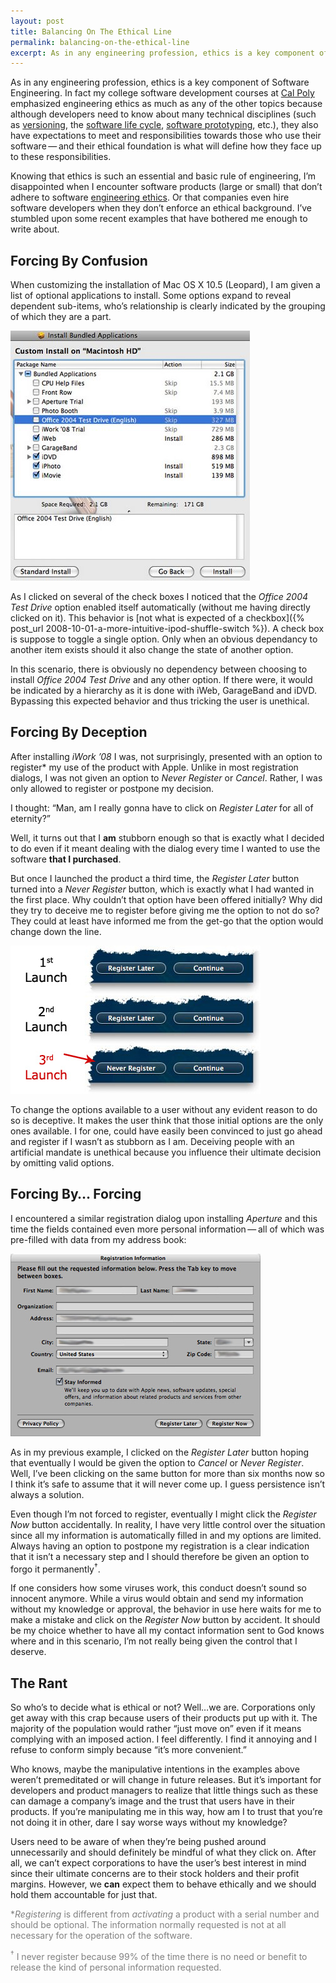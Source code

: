 ```yaml
---
layout: post
title: Balancing On The Ethical Line
permalink: balancing-on-the-ethical-line
excerpt: As in any engineering profession, ethics is a key component of Software Engineering. Knowing that ethics is such an essential and basic rule of engineering, I’m disappointed when I encounter software products (large or small) that don’t adhere to software engineering ethics. Or that companies even hire software developers when they don’t enforce an ethical background. I’ve stumbled upon some recent examples that have bothered me enough to write about.
---
```

As in any engineering profession, ethics is a key component of Software Engineering. In fact my college software development courses at [Cal Poly](http://www.linkedin.com/in/pauloavila#profile-courses) emphasized engineering ethics as much as any of the other topics because although developers need to know about many technical disciplines (such as [versioning](http://en.wikipedia.org/wiki/Software_versioning), the [software life cycle](http://en.wikipedia.org/wiki/Software_development_process), [software prototyping](http://en.wikipedia.org/wiki/Software_prototyping), etc.), they also have expectations to meet and responsibilities towards those who use their software — and their ethical foundation is what will define how they face up to these responsibilities.

Knowing that ethics is such an essential and basic rule of engineering, I’m disappointed when I encounter software products (large or small) that don’t adhere to software [engineering ethics](http://en.wikipedia.org/wiki/Engineering_ethics). Or that companies even hire software developers when they don’t enforce an ethical background. I’ve stumbled upon some recent examples that have bothered me enough to write about.

## Forcing By Confusion
When customizing the installation of Mac OS X 10.5 (Leopard), I am given a list of optional applications to install. Some options expand to reveal dependent sub-items, who’s relationship is clearly indicated by the grouping of which they are a part.

![Deceptively forcing to install Microsoft Office](/assets/img/posts/os-x-forced-install.jpg)

As I clicked on several of the check boxes I noticed that the _Office 2004 Test Drive_ option enabled itself automatically (without me having directly clicked on it). This behavior is [not what is expected of a checkbox]({% post_url 2008-10-01-a-more-intuitive-ipod-shuffle-switch %}). A check box is suppose to toggle a single option. Only when an obvious dependancy to another item exists should it also change the state of another option.

In this scenario, there is obviously no dependency between choosing to install _Office 2004 Test Drive_ and any other option. If there were, it would be indicated by a hierarchy as it is done with iWeb, GarageBand and iDVD. Bypassing this expected behavior and thus tricking the user is unethical.

## Forcing By Deception
After installing _iWork ’08_ I was, not surprisingly, presented with an option to register&#42; my use of the product with Apple. Unlike in most registration dialogs, I was not given an option to _Never Register_ or _Cancel_. Rather, I was only allowed to register or postpone my decision.

I thought: “Man, am I really gonna have to click on _Register Later_ for all of eternity?”

Well, it turns out that I **am** stubborn enough so that is exactly what I decided to do even if it meant dealing with the dialog every time I wanted to use the software **that I purchased**.

But once I launched the product a third time, the _Register Later_ button turned into a _Never Register_ button, which is exactly what I had wanted in the first place. Why couldn’t that option have been offered initially? Why did they try to deceive me to register before giving me the option to not do so? They could at least have informed me from the get-go that the option would change down the line.

![Close-up view of the progression of the available options](/assets/img/posts/iwork-registration-trick.jpg)

To change the options available to a user without any evident reason to do so is deceptive. It makes the user think that those initial options are the only ones available. I for one, could have easily been convinced to just go ahead and register if I wasn’t as stubborn as I am. Deceiving people with an artificial mandate is unethical because you influence their ultimate decision by omitting valid options.

## Forcing By… Forcing
I encountered a similar registration dialog upon installing _Aperture_ and this time the fields contained even more personal information — all of which was pre-filled with data from my address book:

![Apple Aperture requires product registration](/assets/img/posts/aperture-registration-requirement.jpg)

As in my previous example, I clicked on the _Register Later_ button hoping that eventually I would be given the option to _Cancel_ or _Never Register_. Well, I’ve been clicking on the same button for more than six months now so I think it’s safe to assume that it will never come up. I guess persistence isn’t always a solution.

Even though I’m not forced to register, eventually I might click the _Register Now_ button accidentally. In reality, I have very little control over the situation since all my information is automatically filled in and my options are limited. Always having an option to postpone my registration is a clear indication that it isn’t a necessary step and I should therefore be given an option to forgo it permanently<sup>†</sup>.

If one considers how some viruses work, this conduct doesn’t sound so innocent anymore. While a virus would obtain and send my information without my knowledge or approval, the behavior in use here waits for me to make a mistake and click on the _Register Now_ button by accident. It should be my choice whether to have all my contact information sent to God knows where and in this scenario, I’m not really being given the control that I deserve.

## The Rant
So who’s to decide what is ethical or not? Well…we are. Corporations only get away with this crap because users of their products put up with it. The majority of the population would rather “just move on” even if it means complying with an imposed action. I feel differently. I find it annoying and I refuse to conform simply because “it’s more convenient.”

Who knows, maybe the manipulative intentions in the examples above weren’t premeditated or will change in future releases. But it’s important for developers and product managers to realize that little things such as these can damage a company’s image and the trust that users have in their products. If you’re manipulating me in this way, how am I to trust that you’re not doing it in other, dare I say worse ways without my knowledge?

Users need to be aware of when they’re being pushed around unnecessarily and should definitely be mindful of what they click on. After all, we can’t expect corporations to have the user’s best interest in mind since their ultimate concerns are to their stock holders and their profit margins. However, we **can** expect them to behave ethically and we should hold them accountable for just that.

<span style="color:gray">&#42;_Registering_ is different from _activating_ a product with a serial number and should be optional. The information normally requested is not at all necessary for the operation of the software.</span>

<span style="color:gray"><sup>†</sup> I never register because 99% of the time there is no need or benefit to release the kind of personal information requested.</span>